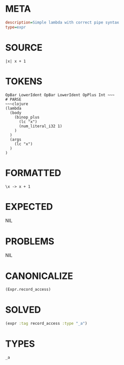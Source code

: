 # META
~~~ini
description=Simple lambda with correct pipe syntax
type=expr
~~~
# SOURCE
~~~roc
|x| x + 1
~~~
# TOKENS
~~~text
OpBar LowerIdent OpBar LowerIdent OpPlus Int ~~~
# PARSE
~~~clojure
(lambda
  (body
    (binop_plus
      (lc "x")
      (num_literal_i32 1)
    )
  )
  (args
    (lc "x")
  )
)
~~~
# FORMATTED
~~~roc
\x -> x + 1
~~~
# EXPECTED
NIL
# PROBLEMS
NIL
# CANONICALIZE
~~~clojure
(Expr.record_access)
~~~
# SOLVED
~~~clojure
(expr :tag record_access :type "_a")
~~~
# TYPES
~~~roc
_a
~~~
